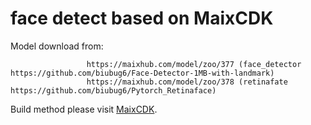 face detect based on MaixCDK
====

Model download from:

                     https://maixhub.com/model/zoo/377 (face_detector https://github.com/biubug6/Face-Detector-1MB-with-landmark)
                     https://maixhub.com/model/zoo/378 (retinafate https://github.com/biubug6/Pytorch_Retinaface)



Build method please visit [MaixCDK](https://github.com/sipeed/MaixCDK).

